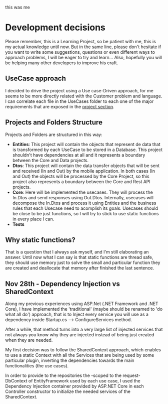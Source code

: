 this was me

# Development decisions

Please remember, this is a Learning Project, so be patient with me, this is my actual knowledge until now. But in the same line, please don't hesitate if you want to write some suggestions, questions or even different ways to approach problems, I will be eager to try and learn...
Also, hopefully you will be helping many other developers to improve his craft.

## UseCase approach
I decided to drive the project using a Use case-Driven approach, for me seems to be more directly related with the Customer problem and language. I can correlate each file in the UseCases folder to each one of the major requirements that are exposed in the [project section](https://github.com/manuelvalenzuela/safeville/projects/1 "SafeVille Github Project").

## Projects and Folders Structure
Projects and Folders are structured in this way:
- **Entities**: This project will contain the objects that represent de data that is transformed by each UseCase to be stored in a Database. This project shouldn't have dependencies at all and it represents a boundary between the Core and Data projects.
- **Dtos**: This project will contain the data transfer objects that will be sent and received (In and Out) by the mobile application. In both cases (In and Out) the objects will be processed by the Core Project, so this project also represents a boundary between the Core and Rest API projects.
- **Core**: Here will be implemented the usecases. They will process the In.Dtos and send responses using Out.Dtos. Internally, usecases will decompose the In.Dtos and process it using Entities and the business rules that each Usecase need to acomplish its goals. Usecases should be close to be just functions, so I will try to stick to use static functions in every place I can.
- **Tests**

## Why static functions?
That is a question that I always ask myself, and I'm still elaborating an answer. Until now what I can say is that static functions are thread safe, they should use memory just to solve the small and particular function they are created and deallocate that memory after finished the last sentence.

## Nov 28th - Dependency Injection vs SharedContext
Along my previous experiences using ASP.Net (.NET Framework and .NET Core), I have implemented the 'traditional' (maybe should be renamed to 'do what all do') approach, that is to Inject every service you will use as a dependency inside Startup.cs --> ConfigureServices method.

After a while, that method turns into a very large list of injected services that not always you know why they are injected instead of being just created when they are needed.

My first decision was to follow the SharedContext approach, which enables to use a static Context with all the Services that are being used by some particular plugin, inverting the dependencies towards the main functionalities (the use cases).

In order to provide to the repositories the -scoped to the request- DbContext of EntityFramework used by each use case, I used the Dependency Injection container provided by ASP.NET Core in each Controller constructor to initialize the needed services of the SharedContext.
